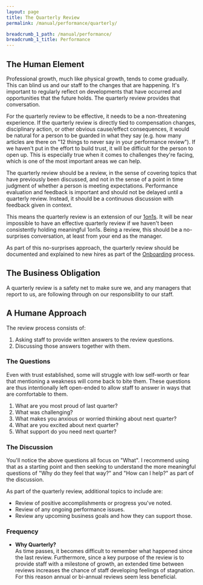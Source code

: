 ```yaml
---
layout: page
title: The Quarterly Review
permalink: /manual/performance/quarterly/

breadcrumb_1_path: /manual/performance/
breadcrumb_1_title: Performance
---
```


## The Human Element
Professional growth, much like physical growth, tends to come gradually. This 
can blind us and our staff to the changes that are happening. It's important
to regularly reflect on developments that have occurred and opportunities that
the future holds. The quarterly review provides that conversation.

For the quarterly review to be effective, it needs to be a non-threatening
experience. If the quarterly review is directly tied to compensation changes, 
disciplinary action, or other obvious cause/effect consequences, it would be
natural for a person to be guarded in what they say (e.g. how many articles are
there on "12 things to never say in your performance review"). If we haven't 
put in the effort to build trust, it will be difficult for the person to open 
up. This is especially true when it comes to challenges they're facing, which 
is one of the most important areas we can help.

The quarterly review should be a review, in the sense of covering topics that
have previously been discussed, and not in the sense of a point in time 
judgment of whether a person is meeting expectations. Performance evaluation 
and feedback is important and should not be delayed until a quarterly review. 
Instead, it should be a continuous discussion with feedback given in context.

This means the quarterly review is an extension of our 
[1on1s](/manual/performance/1on1s). It will be near impossible to have an 
effective quarterly review if we haven't been consistently holding meaningful 
1on1s. Being a review, this should be a no-surprises conversation, at least 
from your end as the manager. 

As part of this no-surprises approach, the quarterly review should be documented
and explained to new hires as part of the [Onboarding](/manual/in/onboarding/) 
process.

## The Business Obligation
A quarterly review is a safety net to make sure we, and any managers that 
report to us, are following through on our responsibility to our staff.

## A Humane Approach
The review process consists of:

1. Asking staff to provide written answers to the review questions.
2. Discussing those answers together with them.

### The Questions
Even with trust established, some will struggle with low self-worth or fear
that mentioning a weakness will come back to bite them. These questions are 
thus intentionally left open-ended to allow staff to answer in ways that are 
comfortable to them. 

1. What are you most proud of last quarter?
2. What was challenging?
3. What makes you anxious or worried thinking about next quarter?
4. What are you excited about next quarter?
5. What support do you need next quarter?

### The Discussion
You'll notice the above questions all focus on "What". I recommend using that 
as a starting point and then seeking to understand the more meaningful questions 
of "Why do they feel that way?" and "How can I help?" as part of the discussion.

As part of the quarterly review, additional topics to include are:

* Review of positive accomplishments or progress you've noted.
* Review of any ongoing performance issues.
* Review any upcoming business goals and how they can support those.

### Frequency
* **Why Quarterly?**  
As time passes, it becomes difficult to remember what happened since the last 
review. Furthermore, since a key purpose of the review is to provide staff with 
a milestone of growth, an extended time between reviews increases 
the chance of staff developing feelings of stagnation. For this reason annual
or bi-annual reviews seem less beneficial.
